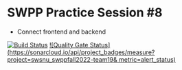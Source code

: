 # SWPP Practice Session #8
- Connect frontend and backend

[![Build
           Status](https://travis-ci.com/swsnu/swppfall2022-team19.svg?branch=main)](https://travis-ci.com/swsnu/swppfall2022-team19)
[![Quality Gate
           Status](https://sonarcloud.io/api/project_badges/measure?project=swsnu_swppfall2022-team19&
metric=alert_status)](https://sonarcloud.io/dashboard?id=swsnu_swppfall2022-team19)